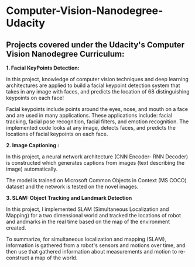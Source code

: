 # Computer-Vision-Nanodegree-Udacity

## Projects covered under the Udacity's Computer Vision Nanodegree Curriculum:


<b> 1. Facial KeyPoints Detection:  </b> <p> In this project, knowledge of computer vision techniques and deep learning architectures are applied to build a facial keypoint detection system that takes in any image with faces, and predicts the location of 68 distinguishing keypoints on each face!</p>

<p>Facial keypoints include points around the eyes, nose, and mouth on a face and are used in many applications. These applications include: facial tracking, facial pose recognition, facial filters, and emotion recognition. The implemented code looks at any image, detects faces, and predicts the locations of facial keypoints on each face. </p>

<b> 2. Image Captioning :</b> <p>In this project,  a neural network architecture (CNN Encoder- RNN Decoder) is constructed which generates captions from images (text describing the image) automatically.  </p>
  
The model is trained on Microsoft Common Objects in Context (MS COCO) dataset and the network is tested on the novel images.</p>

<b>3. SLAM: Object Tracking and Landmark Detection </b> <p> In this project, I implemented SLAM (Simultaneous Localization and Mapping) for a two dimensional world and tracked the locations of robot and andmarks in the real time based on the map of the environment created.</p>
<p> To summarize, for simultaneous localization and mapping (SLAM), information is gathered from a robot's sensors and motions over time, and then use that gathered information about measurements and motion to re-construct a map of the world. </p>
